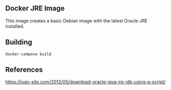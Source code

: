 ## Docker JRE Image

This image creates a basic Debian image with the latest Oracle JRE installed. 

## Building

`docker-compose build`

## References

https://ivan-site.com/2012/05/download-oracle-java-jre-jdk-using-a-script/

